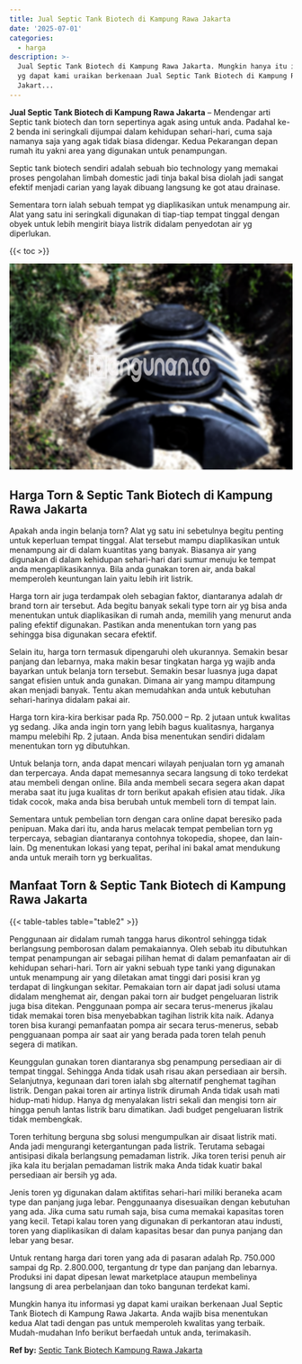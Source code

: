 ```yaml
---
title: Jual Septic Tank Biotech di Kampung Rawa Jakarta
date: '2025-07-01'
categories:
  - harga
description: >-
  Jual Septic Tank Biotech di Kampung Rawa Jakarta. Mungkin hanya itu informasi
  yg dapat kami uraikan berkenaan Jual Septic Tank Biotech di Kampung Rawa
  Jakart...
---
```


**Jual Septic Tank Biotech di Kampung Rawa Jakarta** – Mendengar arti Septic tank biotech dan torn sepertinya agak asing untuk anda. Padahal ke-2 benda ini seringkali dijumpai dalam kehidupan sehari-hari, cuma saja namanya saja yang agak tidak biasa didengar. Kedua Pekarangan depan rumah itu yakni area yang digunakan untuk penampungan.

Septic tank biotech sendiri adalah sebuah bio technology yang memakai proses pengolahan limbah domestic jadi tinja bakal bisa diolah jadi sangat efektif menjadi carian yang layak dibuang langsung ke got atau drainase.

Sementara torn ialah sebuah tempat yg diaplikasikan untuk menampung air. Alat yang satu ini seringkali digunakan di tiap-tiap tempat tinggal dengan obyek untuk lebih mengirit biaya listrik didalam penyedotan air yg diperlukan.

{{< toc >}}

![Jual Septic Tank Biotech di Kampung Rawa Jakarta](/images/jual-bio-septictank-41.png)

## Harga Torn & Septic Tank Biotech di Kampung Rawa Jakarta

Apakah anda ingin belanja torn? Alat yg satu ini sebetulnya begitu penting untuk keperluan tempat tinggal. Alat tersebut mampu diaplikasikan untuk menampung air di dalam kuantitas yang banyak. Biasanya air yang digunakan di dalam kehidupan sehari-hari dari sumur menuju ke tempat anda mengaplikasikannya. Bila anda gunakan toren air, anda bakal memperoleh keuntungan lain yaitu lebih irit listrik.

Harga torn air juga terdampak oleh sebagian faktor, diantaranya adalah dr brand torn air tersebut. Ada begitu banyak sekali type torn air yg bisa anda menentukan untuk diaplikasikan di rumah anda, memilih yang menurut anda paling efektif digunakan. Pastikan anda menentukan torn yang pas sehingga bisa digunakan secara efektif.

Selain itu, harga torn termasuk dipengaruhi oleh ukurannya. Semakin besar panjang dan lebarnya, maka makin besar tingkatan harga yg wajib anda bayarkan untuk belanja torn tersebut. Semakin besar luasnya juga dapat sangat efisien untuk anda gunakan. Dimana air yang mampu ditampung akan menjadi banyak. Tentu akan memudahkan anda untuk kebutuhan sehari-harinya didalam pakai air.

Harga torn kira-kira berkisar pada Rp. 750.000 – Rp. 2 jutaan untuk kwalitas yg sedang. Jika anda ingin torn yang lebih bagus kualitasnya, harganya mampu melebihi Rp. 2 jutaan. Anda bisa menentukan sendiri didalam menentukan torn yg dibutuhkan.

Untuk belanja torn, anda dapat mencari wilayah penjualan torn yg amanah dan terpercaya. Anda dapat memesannya secara langsung di toko terdekat atau membeli dengan online. Bila anda membeli secara segera akan dapat meraba saat itu juga kualitas dr torn berikut apakah efisien atau tidak. Jika tidak cocok, maka anda bisa berubah untuk membeli torn di tempat lain.

Sementara untuk pembelian torn dengan cara online dapat beresiko pada penipuan. Maka dari itu, anda harus melacak tempat pembelian torn yg terpercaya, sebagian diantaranya contohnya tokopedia, shopee, dan lain-lain. Dg menentukan lokasi yang tepat, perihal ini bakal amat mendukung anda untuk meraih torn yg berkualitas.

## Manfaat Torn & Septic Tank Biotech di Kampung Rawa Jakarta

{{< table-tables table="table2" >}}

Penggunaan air didalam rumah tangga harus dikontrol sehingga tidak berlangsung pemborosan dalam pemakaiannya. Oleh sebab itu dibutuhkan tempat penampungan air sebagai pilihan hemat di dalam pemanfaatan air di kehidupan sehari-hari. Torn air yakni sebuah type tanki yang digunakan untuk menampung air yang diletakan amat tinggi dari posisi kran yg terdapat di lingkungan sekitar. Pemakaian torn air dapat jadi solusi utama didalam menghemat air, dengan pakai torn air budget pengeluaran listrik juga bisa ditekan. Penggunaan pompa air secara terus-menerus jikalau tidak memakai toren bisa menyebabkan tagihan listrik kita naik. Adanya toren bisa kurangi pemanfaatan pompa air secara terus-menerus, sebab pengguanaan pompa air saat air yang berada pada toren telah penuh segera di matikan.

Keunggulan gunakan toren diantaranya sbg penampung persediaan air di tempat tinggal. Sehingga Anda tidak usah risau akan persediaan air bersih. Selanjutnya, kegunaan dari toren ialah sbg alternatif penghemat tagihan listrik. Dengan pakai toren air artinya listrik dirumah Anda tidak usah mati hidup-mati hidup. Hanya dg menyalakan listri sekali dan mengisi torn air hingga penuh lantas listrik baru dimatikan. Jadi budget pengeluaran listrik tidak membengkak.

Toren terhitung berguna sbg solusi mengumpulkan air disaat listrik mati. Anda jadi mengurangi ketergantungan pada listrik. Terutama sebagai antisipasi dikala berlangsung pemadaman listrik. Jika toren terisi penuh air jika kala itu berjalan pemadaman listrik maka Anda tidak kuatir bakal persediaan air bersih yg ada.

Jenis toren yg digunakan dalam aktifitas sehari-hari miliki beraneka acam type dan panjang juga lebar. Penggunaanya disesuaikan dengan kebutuhan yang ada. Jika cuma satu rumah saja, bisa cuma memakai kapasitas toren yang kecil. Tetapi kalau toren yang digunakan di perkantoran atau industi, toren yang diaplikasikan di dalam kapasitas besar dan punya panjang dan lebar yang besar.

Untuk rentang harga dari toren yang ada di pasaran adalah Rp. 750.000 sampai dg Rp. 2.800.000, tergantung dr type dan panjang dan lebarnya. Produksi ini dapat dipesan lewat marketplace ataupun membelinya langsung di area perbelanjaan dan toko bangunan terdekat kami.

Mungkin hanya itu informasi yg dapat kami uraikan berkenaan Jual Septic Tank Biotech di Kampung Rawa Jakarta. Anda wajib bisa menentukan kedua Alat tadi dengan pas untuk memperoleh kwalitas yang terbaik. Mudah-mudahan Info berikut berfaedah untuk anda, terimakasih.

**Ref by:** [Septic Tank Biotech Kampung Rawa Jakarta](https://id.wikipedia.org/wiki/Septic)
